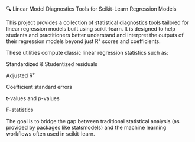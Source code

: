 🔍 Linear Model Diagnostics Tools for Scikit-Learn Regression Models

This project provides a collection of statistical diagnostics tools tailored for linear regression models built using scikit-learn. It is designed to help students and practitioners better understand and interpret the outputs of their regression models beyond just R² scores and coefficients.

These utilities compute classic linear regression statistics such as:

Standardized & Studentized residuals

Adjusted R²

Coefficient standard errors

t-values and p-values

F-statistics

The goal is to bridge the gap between traditional statistical analysis (as provided by packages like statsmodels) and the machine learning workflows often used in scikit-learn.
